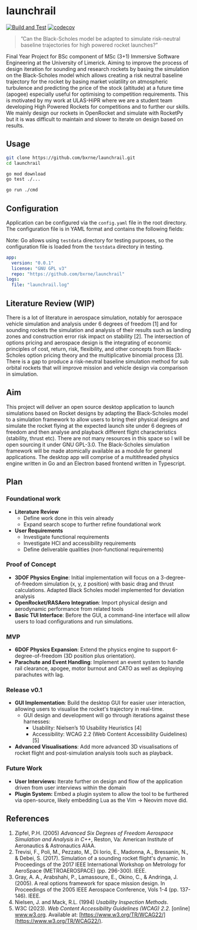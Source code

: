 # launchrail

[![Build and Test](https://github.com/bxrne/launchrail/actions/workflows/ci.yaml/badge.svg)](https://github.com/bxrne/launchrail/actions/workflows/ci.yaml) [![codecov](https://codecov.io/gh/bxrne/launchrail/graph/badge.svg?token=HDTJQK087F)](https://codecov.io/gh/bxrne/launchrail)

> ”Can the Black-Scholes model be adapted to simulate risk-neutral baseline trajectories for high powered rocket launches?”

Final Year Project for BSc component of MSc (3+1) Immersive Software Engineering at the University of Limerick. Aiming to improve the process of design iteration for sounding and research rockets by basing the simulation on the Black-Scholes model which allows creating a risk neutral baseline trajectory for the rocket by basing market volatility on atmospheric turbulence and predicting the price of the stock (altitude) at a future time (apogee) especially useful for optimising to competition requirements. This is motivated by my work at ULAS-HiPR where we are a student team developing High Powered Rockets for competitions and to further our skills. We mainly design our rockets in OpenRocket and simulate with RocketPy but it is was difficult to maintain and slower to iterate on design based on results.

## Usage

```bash
git clone https://github.com/bxrne/launchrail.git
cd launchrail

go mod download
go test ./...

go run ./cmd
```

## Configuration

Application can be configured via the `config.yaml` file in the root directory. The configuration file is in YAML format and contains the following fields:

Note: Go allows using `testdata` directory for testing purposes, so the configuration file is loaded from the `testdata` directory in testing.

```yaml
app:
  version: "0.0.1"
  license: "GNU GPL v3"
  repo: "https://github.com/bxrne/launchrail"
logs:
  file: "launchrail.log"
```

## Literature Review (WIP)

There is a lot of literature in aerospace simulation, notably for aerospace vehicle simulation and analysis under 6 degrees of freedom [1] and for sounding rockets the simulation and analysis of their results such as landing zones and construction error risk impact on stability [2]. The intersection of options pricing and aerospace design is the integrating of economic principles of cost, return, risk, flexibility, and other concepts from Black-Scholes option pricing theory and the multiplicative binomial process [3]. There is a gap to produce a risk-neutral baseline simulation method for sub orbital rockets that will improve mission and vehicle design via comparison in simulation.

## Aim

This project will deliver an open source desktop application to launch simulations based on Rocket designs by adapting the Black-Scholes model to a simulation framework to allow users to bring their physical designs and simulate the rocket flying at the expected launch site under 6 degrees of freedom and then analyse and playback different flight characteristics (stability, thrust etc). There are not many resources in this space so I will be open sourcing it under GNU GPL-3.0. The Black-Scholes simulation framework will be made atomically available as a module for general applications. The desktop app will comprise of a multithreaded physics engine written in Go and an Electron based frontend written in Typescript.

## Plan

### Foundational work

- **Literature Review**
  - Define work done in this vein already
  - Expand search scope to further refine foundational work
- **User Requirements**
  - Investigate functional requirements
  - Investigate HCI and accessibility requirements
  - Define deliverable qualities (non-functional requirements)

### Proof of Concept

- **3DOF Physics Engine**: Initial implementation will focus on a 3-degree-of-freedom simulation (x, y, z position) with basic drag and thrust calculations. Adapted Black Scholes model implemented for deviation analysis
- **OpenRocket/RASAero Integration**: Import physical design and aerodynamic performance from related tools
- **Basic TUI Interface**: Before the GUI, a command-line interface will allow users to load configurations and run simulations.

### MVP

- **6DOF Physics Expansion**: Extend the physics engine to support 6-degree-of-freedom (3D position plus orientation).
- **Parachute and Event Handling**: Implement an event system to handle rail clearance, apogee, motor burnout and CATO as well as deploying parachutes with lag.

### Release v0.1

- **GUI Implementation**: Build the desktop GUI for easier user interaction, allowing users to visualise the rocket's trajectory in real-time.
  - GUI design and development will go through iterations against these harnesses:
    - Usability: Nielsen’s 10 Usability Heuristics [4]
    - Accessibility: WCAG 2.2 (Web Content Accessibility Guidelines) [5]
- **Advanced Visualisations**: Add more advanced 3D visualisations of rocket flight and post-simulation analysis tools such as playback.

### Future Work

- **User Interviews:** Iterate further on design and flow of the application driven from user interviews within the domain
- **Plugin System:** Embed a plugin system to allow the tool to be furthered via open-source, likely embedding Lua as the Vim → Neovim move did.

## References

1. Zipfel, P.H. (2005) *Advanced Six Degrees of Freedom Aerospace Simulation and Analysis in C++*, Reston, Va: American Institute of Aeronautics & Astronautics AIAA.
2. Trevisi, F., Poli, M., Pezzato, M., Di Iorio, E., Madonna, A., Bressanin, N., & Debei, S. (2017). Simulation of a sounding rocket flight's dynamic. In Proceedings of the 2017 IEEE International Workshop on Metrology for AeroSpace (METROAEROSPACE) (pp. 296-300). IEEE.
3. Gray, A. A., Arabshahi, P., Lamassoure, E., Okino, C., & Andringa, J. (2005). A real options framework for space mission design. In Proceedings of the 2005 IEEE Aerospace Conference, Vols 1-4 (pp. 137-146). IEEE.
4. Nielsen, J. and Mack, R.L. (1994) *Usability Inspection Methods*.
5. W3C (2023). *Web Content Accessibility Guidelines (WCAG) 2.2*. [online] www.w3.org. Available at: [https://www.w3.org/TR/WCAG22/](https://www.w3.org/TR/WCAG22/).
